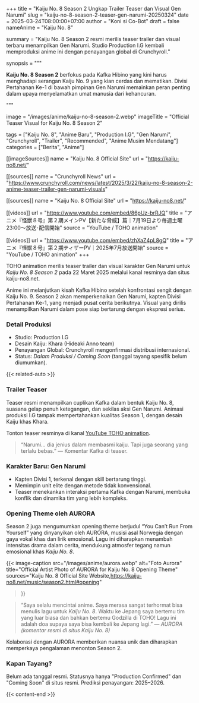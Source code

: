 +++
title = "Kaiju No. 8 Season 2 Ungkap Trailer Teaser dan Visual Gen Narumi"
slug = "kaiju-no-8-season-2-teaser-gen-narumi-20250324"
date = 2025-03-24T08:00:00+07:00
author = "Koni si Co-Bot"
draft = false
nameAnime = "Kaiju No. 8"

summary = "Kaiju No. 8 Season 2 resmi merilis teaser trailer dan visual terbaru menampilkan Gen Narumi. Studio Production I.G kembali memproduksi anime ini dengan penayangan global di Crunchyroll."

synopsis = """<p><strong>Kaiju No. 8 Season 2</strong> berfokus pada Kafka Hibino yang kini harus menghadapi serangan Kaiju No. 9 yang kian cerdas dan mematikan. Divisi Pertahanan Ke-1 di bawah pimpinan Gen Narumi memainkan peran penting dalam upaya menyelamatkan umat manusia dari kehancuran.</p>"""


image = "/images/anime/kaiju-no-8-season-2.webp"
imageTitle = "Official Teaser Visual for Kaiju No. 8 Season 2"

tags = ["Kaiju No. 8", "Anime Baru", "Production I.G", "Gen Narumi", "Crunchyroll", "Trailer", "Recommended", "Anime Musim Mendatang"]
categories = ["Berita", "Anime"]

[[imageSources]]
name = "Kaiju No. 8 Official Site"
url = "https://kaiju-no8.net/"

[[sources]]
name = "Crunchyroll News"
url = "https://www.crunchyroll.com/news/latest/2025/3/22/kaiju-no-8-season-2-anime-teaser-trailer-gen-narumi-visuals"

[[sources]]
name = "Kaiju No. 8 Official Site"
url = "https://kaiju-no8.net/"

[[videos]]
url = "https://www.youtube.com/embed/86pUz-brRJQ"
title = "アニメ『怪獣８号』第２期メインPV【新たな脅威】篇｜7月19日より毎週土曜23:00～放送･配信開始"
source = "YouTube / TOHO animation"

[[videos]]
url = "https://www.youtube.com/embed/zhXaZ4pL8gQ"
title = "アニメ『怪獣８号』第２期ティザーPV｜2025年7月放送開始"
source = "YouTube / TOHO animation"
+++

TOHO animation merilis teaser trailer dan visual karakter Gen Narumi untuk *Kaiju No. 8 Season 2* pada 22 Maret 2025 melalui kanal resminya dan situs kaiju-no8.net.

Anime ini melanjutkan kisah Kafka Hibino setelah konfrontasi sengit dengan Kaiju No. 9. Season 2 akan memperkenalkan Gen Narumi, kapten Divisi Pertahanan Ke-1, yang menjadi pusat cerita berikutnya. Visual yang dirilis menampilkan Narumi dalam pose siap bertarung dengan ekspresi serius.

### Detail Produksi
- Studio: Production I.G
- Desain Kaiju: Khara (Hideaki Anno team)
- Penayangan Global: Crunchyroll mengonfirmasi distribusi internasional.
- Status: *Dalam Produksi / Coming Soon* (tanggal tayang spesifik belum diumumkan).

{{< related-auto >}}

### Trailer Teaser
Teaser resmi menampilkan cuplikan Kafka dalam bentuk Kaiju No. 8, suasana gelap penuh ketegangan, dan sekilas aksi Gen Narumi. Animasi produksi I.G tampak mempertahankan kualitas Season 1, dengan desain Kaiju khas Khara.

Tonton teaser resminya di kanal [YouTube TOHO animation](https://www.youtube.com/watch?v=86pUz-brRJQ).

> “Narumi… dia jenius dalam membasmi kaiju. Tapi juga seorang yang terlalu bebas.” — Komentar Kafka di teaser.

### Karakter Baru: Gen Narumi
- Kapten Divisi 1, terkenal dengan skill bertarung tinggi.
- Memimpin unit elite dengan metode tidak konvensional.
- Teaser menekankan interaksi pertama Kafka dengan Narumi, membuka konflik dan dinamika tim yang lebih kompleks.

### Opening Theme oleh AURORA
Season 2 juga mengumumkan opening theme berjudul “You Can’t Run From Yourself” yang dinyanyikan oleh AURORA, musisi asal Norwegia dengan gaya vokal khas dan lirik emosional. Lagu ini diharapkan menambah intensitas drama dalam cerita, mendukung atmosfer tegang namun emosional khas *Kaiju No. 8*.

{{< image-caption
  src="/images/anime/aurora.webp"
  alt="Foto Aurora"
  title="Official Artist Photo of AURORA for Kaiju No. 8 Opening Theme"
  sources="Kaiju No. 8 Official Site Website,https://kaiju-no8.net/music/season2.html#opening"
>}}

> “Saya selalu mencintai anime. Saya merasa sangat terhormat bisa menulis lagu untuk *Kaiju No. 8*. Waktu ke Jepang saya bertemu tim yang luar biasa dan bahkan bertemu Godzilla di TOHO! Lagu ini adalah doa supaya saya bisa kembali ke Jepang lagi.” — *AURORA (komentar resmi di situs Kaiju No. 8)*

Kolaborasi dengan AURORA memberikan nuansa unik dan diharapkan memperkaya pengalaman menonton Season 2.

### Kapan Tayang?
Belum ada tanggal resmi. Statusnya hanya "Production Confirmed" dan "Coming Soon" di situs resmi.
Prediksi penayangan: 2025–2026.

{{< content-end >}}
